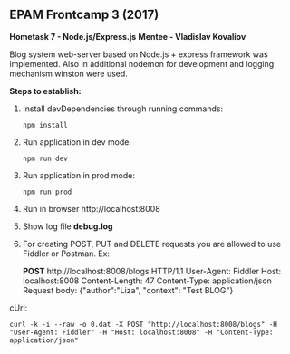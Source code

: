 **EPAM Frontcamp 3 (2017)**
---------------------------
**Hometask 7 - Node.js/Express.js** 
**Mentee - Vladislav Kovaliov**

Blog system web-server based on Node.js + express framework was implemented.
Also in additional nodemon for development and
logging mechanism winston were used.
 

**Steps to establish:**

 1. Install devDependencies through running commands:

	    npm install 
	    

 2. Run application in dev mode:

		npm run dev

 3. Run application in prod mode:

		npm run prod

 4. Run in browser http://localhost:8008
 5. Show log file **debug.log**
 
 6. For creating POST, PUT and DELETE requests you are allowed to use Fiddler or Postman.
Ex:

    **POST** http://localhost:8008/blogs HTTP/1.1
    User-Agent: Fiddler
    Host: localhost:8008
    Content-Length: 47
    Content-Type: application/json
    Request body:
    {"author":"Liza", "context": "Test BLOG"}

cUrl:

    curl -k -i --raw -o 0.dat -X POST "http://localhost:8008/blogs" -H "User-Agent: Fiddler" -H "Host: localhost:8008" -H "Content-Type: application/json"

